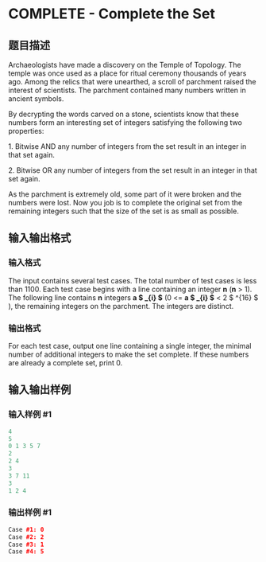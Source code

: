 # COMPLETE - Complete the Set

## 题目描述

Archaeologists have made a discovery on the Temple of Topology. The temple was once used as a place for ritual ceremony thousands of years ago. Among the relics that were unearthed, a scroll of parchment raised the interest of scientists. The parchment contained many numbers written in ancient symbols.

By decrypting the words carved on a stone, scientists know that these numbers form an interesting set of integers satisfying the following two properties:

1\. Bitwise AND any number of integers from the set result in an integer in that set again.

2\. Bitwise OR any number of integers from the set result in an integer in that set again.

As the parchment is extremely old, some part of it were broken and the numbers were lost. Now you job is to complete the original set from the remaining integers such that the size of the set is as small as possible.

## 输入输出格式

### 输入格式

The input contains several test cases. The total number of test cases is less than 1100. Each test case begins with a line containing an integer **n** (**n** > 1). The following line contains **n** integers **a $ _{i} $** (0 <= **a $ _{i} $** < 2 $ ^{16} $ ), the remaining integers on the parchment. The integers are distinct.

### 输出格式

For each test case, output one line containing a single integer, the minimal number of additional integers to make the set complete. If these numbers are already a complete set, print 0.

## 输入输出样例

### 输入样例 #1

```cpp
4
5
0 1 3 5 7
2
2 4
3
3 7 11
3
1 2 4
```


### 输出样例 #1

```cpp
Case #1: 0
Case #2: 2
Case #3: 1
Case #4: 5
```


